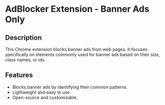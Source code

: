 # AdBlocker Extension - Banner Ads Only

## Description
This Chrome extension blocks banner ads from web pages. It focuses specifically on elements commonly used for banner ads based on their size, class names, or ids.

## Features
- Blocks banner ads by identifying their common patterns.
- Lightweight and easy to use.
- Open-source and customizable.
